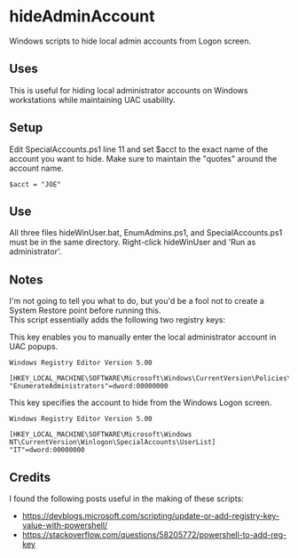# hideAdminAccount
Windows scripts to hide local admin accounts from Logon screen.

## Uses
This is useful for hiding local administrator accounts on Windows workstations while maintaining UAC usability.  

## Setup 
Edit SpecialAccounts.ps1 line 11 and set $acct to the exact name of the account you want to hide. Make sure to maintain the "quotes" around the account name.
```
$acct = "JOE"
```

## Use
All three files hideWinUser.bat, EnumAdmins.ps1, and SpecialAccounts.ps1 must be in the same directory. Right-click hideWinUser and 'Run as administrator'.

## Notes
I'm not going to tell you what to do, but you'd be a fool not to create a System Restore point before running this.  
This script essentially adds the following two registry keys:  

This key enables you to manually enter the local administrator account in UAC popups.  
```
Windows Registry Editor Version 5.00

[HKEY_LOCAL_MACHINE\SOFTWARE\Microsoft\Windows\CurrentVersion\Policies\CredUI]
"EnumerateAdministrators"=dword:00000000
```

This key specifies the account to hide from the Windows Logon screen.  
```
Windows Registry Editor Version 5.00

[HKEY_LOCAL_MACHINE\SOFTWARE\Microsoft\Windows NT\CurrentVersion\Winlogon\SpecialAccounts\UserList]
"IT"=dword:00000000
```

## Credits
I found the following posts useful in the making of these scripts:  
- https://devblogs.microsoft.com/scripting/update-or-add-registry-key-value-with-powershell/
- https://stackoverflow.com/questions/58205772/powershell-to-add-reg-key
